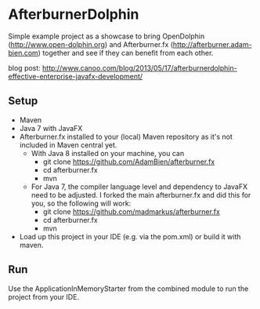 AfterburnerDolphin
==================

Simple example project as a showcase to bring OpenDolphin (http://www.open-dolphin.org) and Afterburner.fx (http://afterburner.adam-bien.com) together
and see if they can benefit from each other.

blog post: http://www.canoo.com/blog/2013/05/17/afterburnerdolphin-effective-enterprise-javafx-development/ 

Setup
-----

* Maven
* Java 7 with JavaFX
* Afterburner.fx installed to your (local) Maven repository as it's not included in Maven central yet.
    * With Java 8 installed on your machine, you can
        * git clone https://github.com/AdamBien/afterburner.fx
        * cd afterburner.fx
        * mvn
    * For Java 7, the compiler language level and dependency to JavaFX need to be adjusted. I forked the main afterburner.fx and did this for you, so the following will work:
        * git clone https://github.com/madmarkus/afterburner.fx
        * cd afterburner.fx
        * mvn
* Load up this project in your IDE (e.g. via the pom.xml) or build it with maven.

Run
---

Use the ApplicationInMemoryStarter from the combined module to run the project from your IDE.
